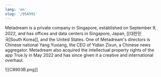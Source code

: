 ```yaml
---
lang: 'en'
slug: '/95A991'
---
```


Metadream is a private company in Singapore, established on September 9, 2022, and has offices and data centers in Singapore, Japan, [[대한민국|South Korea]], and the United States. One of Metadream's directors is Chinese national Yang Yuxiang, the CEO of Yidian Zixun, a Chinese news aggregator. Metadream also acquired the intellectual property rights of the app True.ly in May 2022 and has since given it a creative and international overhaul.

![[C8903B.png]]

